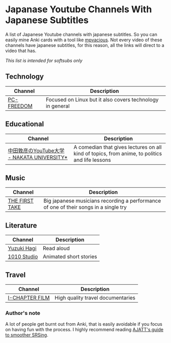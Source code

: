 # Japanase Youtube Channels With Japanese Subtitles
A list of Japanese Youtube channels with japanese subtitles. So you can easily mine Anki cards with a tool like [mpvacious](https://github.com/Ajatt-Tools/mpvacious).
Not every video of these channels have japanese subtitles, for this reason, all the links will direct to a video that has. 

*This list is intended for softsubs only*

## Technology

| Channel | Description   |
| ------------------------------------------------------------------ | --------------------------------------------------- |
| [PC-FREEDOM](https://www.youtube.com/watch?v=hNwAhPsin0I/)        | Focused on Linux but it also covers technology in general|


## Educational

| Channel | Description                                              |
| ------------------------------------------------------------------ | -------------------------------------------------------- |
| [中田敦彦のYouTube大学 - NAKATA UNIVERSITY*](https://www.youtube.com/watch?v=PXtRaM8sZRc)  | A comedian that gives lectures on all kind of topics, from anime, to politics and life lessons |

## Music
| Channel | Description      |
| ------------------------------------------------------------------ | -------------------------------------------------------- |
| [THE FIRST TAKE](https://www.youtube.com/watch?v=0mtHh0k6sVg)  | Big japanese musicians recording a performance of one of their songs in a single try | 

## Literature
| Channel | Description      |
| ------------------------------------------------------------------ | -------------------------------------------------------- |
| [Yuzuki Hagi](https://www.youtube.com/watch?v=C342-Uj5nQ0)  | Read aloud | 
| [1010 Studio](https://www.youtube.com/watch?v=OSkQy4EvRnE)  | Animated short stories | 

## Travel
| Channel | Description      |
| --------------------------------------------------------------- | -------------------------------------------------------- |
| [I-CHAPTER FILM ](https://www.youtube.com/watch?v=6ySFvELmPHA)  | High quality travel documentaries | 

### Author's note
A lot of people get burnt out from Anki, that is easily avoidable if you focus on having fun with the process. I highly recommend reading [AJATT's guide to smoother SRSing](http://www.alljapaneseallthetime.com/blog/secrets-to-smoother-srsing-part-1-the-srs-is-a-servant-not-a-master/).
